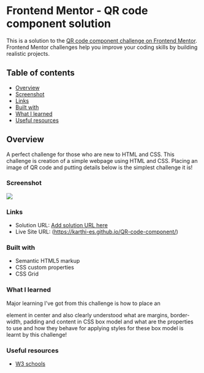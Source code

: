# Frontend Mentor - QR code component solution

This is a solution to the [QR code component challenge on Frontend Mentor](https://www.frontendmentor.io/challenges/qr-code-component-iux_sIO_H). Frontend Mentor challenges help you improve your coding skills by building realistic projects. 

## Table of contents

  - [Overview](#overview)
  - [Screenshot](#screenshot)
  - [Links](#links)
  - [Built with](#built-with)
  - [What I learned](#what-i-learned)
  - [Useful resources](#useful-resources)

## Overview

A perfect challenge for those who are new to HTML and CSS. This challenge is creation of a simple webpage using HTML and CSS. Placing an image of QR code and putting details below is the simplest challenge it is!

### Screenshot

![](/qr-code-component-main/images/QR-code-challenge.png)


### Links

- Solution URL: [Add solution URL here](https://your-solution-url.com)
- Live Site URL: (https://karthi-es.github.io/QR-code-component/)

### Built with

- Semantic HTML5 markup
- CSS custom properties
- CSS Grid

### What I learned

Major learning I've got from this challenge is how to place an <div> element in center and also clearly understood what are margins, border-width, padding and content in CSS box model and what are the properties to use and how they behave for applying styles for these box model is learnt by this challenge!

### Useful resources

- [W3 schools](https://www.w3schools.com/css/css_boxmodel.asp)
